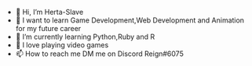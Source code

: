- 👋 Hi, I’m Herta-Slave
- 👀 I want to learn Game Development,Web Development and Animation for my future career 
- 🌱 I’m currently learning Python,Ruby and R 
- 💞️ I love playing video games
- 📫 How to reach me DM me on Discord Reign#6075

<!---
Herta-Slave/Herta-Slave is a ✨ special ✨ repository because its `README.md` (this file) appears on your GitHub profile.
You can click the Preview link to take a look at your changes.
--->
